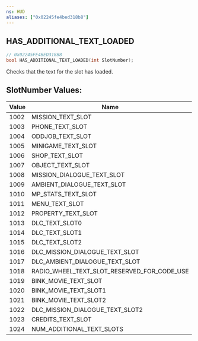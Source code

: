 ```yaml
---
ns: HUD
aliases: ["0x02245fe4bed318b8"]
---
```

## HAS_ADDITIONAL_TEXT_LOADED

```c
// 0x02245FE4BED318B8
bool HAS_ADDITIONAL_TEXT_LOADED(int SlotNumber);
```

Checks that the text for the slot has loaded.

## SlotNumber Values:
| Value | Name |
| --- | --- |
| 1002 | MISSION_TEXT_SLOT |
| 1003 | PHONE_TEXT_SLOT |
| 1004 | ODDJOB_TEXT_SLOT |
| 1005 | MINIGAME_TEXT_SLOT |
| 1006 | SHOP_TEXT_SLOT |
| 1007 | OBJECT_TEXT_SLOT |
| 1008 | MISSION_DIALOGUE_TEXT_SLOT |
| 1009 | AMBIENT_DIALOGUE_TEXT_SLOT |
| 1010 | MP_STATS_TEXT_SLOT |
| 1011 | MENU_TEXT_SLOT |
| 1012 | PROPERTY_TEXT_SLOT |
| 1013 | DLC_TEXT_SLOT0 |
| 1014 | DLC_TEXT_SLOT1 |
| 1015 | DLC_TEXT_SLOT2 |
| 1016 | DLC_MISSION_DIALOGUE_TEXT_SLOT |
| 1017 | DLC_AMBIENT_DIALOGUE_TEXT_SLOT |
| 1018 | RADIO_WHEEL_TEXT_SLOT_RESERVED_FOR_CODE_USE |
| 1019 | BINK_MOVIE_TEXT_SLOT |
| 1020 | BINK_MOVIE_TEXT_SLOT1 |
| 1021 | BINK_MOVIE_TEXT_SLOT2 |
| 1022 | DLC_MISSION_DIALOGUE_TEXT_SLOT2 |
| 1023 | CREDITS_TEXT_SLOT |
| 1024 | NUM_ADDITIONAL_TEXT_SLOTS |

